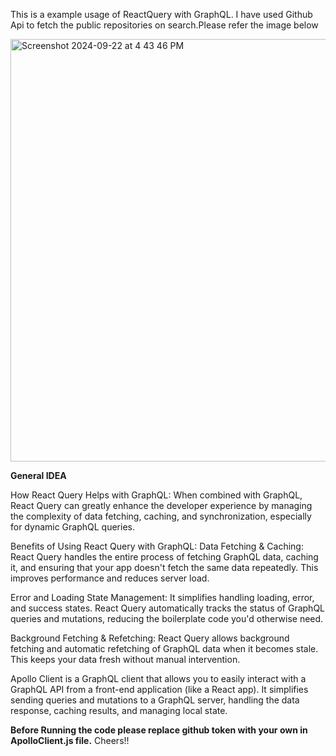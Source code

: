 This is a example usage of ReactQuery with GraphQL. I have used Github Api to fetch the public repositories on search.Please refer the image below

<img width="676" alt="Screenshot 2024-09-22 at 4 43 46 PM" src="https://github.com/user-attachments/assets/13b86435-2a65-4af1-995c-b0dfb3b57958">

**General IDEA**

How React Query Helps with GraphQL:
When combined with GraphQL, React Query can greatly enhance the developer experience by managing the complexity of data fetching, caching, and synchronization, especially for dynamic GraphQL queries.


Benefits of Using React Query with GraphQL:
Data Fetching & Caching: React Query handles the entire process of fetching GraphQL data, caching it, and ensuring that your app doesn't fetch the same data repeatedly. This improves performance and reduces server load.

Error and Loading State Management: It simplifies handling loading, error, and success states. React Query automatically tracks the status of GraphQL queries and mutations, reducing the boilerplate code you'd otherwise need.

Background Fetching & Refetching: React Query allows background fetching and automatic refetching of GraphQL data when it becomes stale. This keeps your data fresh without manual intervention.

Apollo Client is a GraphQL client that allows you to easily interact with a GraphQL API from a front-end application (like a React app). It simplifies sending queries and mutations to a GraphQL server, handling the data response, caching results, and managing local state.

**Before Running the code please replace github token with your own in ApolloClient.js file.**
Cheers!!
